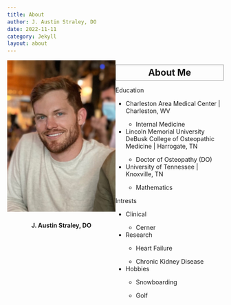 ```yaml
---
title: About
author: J. Austin Straley, DO
date: 2022-11-11
category: Jekyll
layout: about
---
```


<html>
<head>
<title display="none"></title>
<meta name="viewport" content="width=device-width, initial-scale=1">
<style>
* {
  box-sizing: content-box;
}
.column {
  float: left;
  width: 50%;
  padding: 0px;
  height: Auto;
}
.row:after {
  content: "";
  display: table;
  clear: both;
}
h1 {
    display:none;
}
h2 {
    text-align: center;
    margin: 10px 0px;
    padding: 5px;
    border: 1px solid #999;
}
h4 {
    text-align: center;
}
img {
    margin-left: auto;
    margin-right: auto;
}
</style>
</head>

<body>
<div class="row">
  <div class="column">
    <img src="../assets/IMG_3414.jpg">
    <h4>J. Austin Straley, DO</h4>
    <p></p>
  </div>
  <div class="column">
    <h2>About Me</h2>
    <p>
        Education
        <ul>
            <li>Charleston Area Medical Center | Charleston, WV</li>
                <ul><li>Internal Medicine</li></ul>
            <li>Lincoln Memorial University DeBusk College of Osteopathic Medicine | Harrogate, TN</li>
                <ul><li>Doctor of Osteopathy (DO)</li></ul>
            <li>University of Tennessee | Knoxville, TN</li>
                <ul><li>Mathematics</li></ul>
        </ul>
    </p>
    <p>
        Intrests
        <ul>
            <li>Clinical</li>
                <ul><li>Cerner</li></ul>
            <li>Research</li>
                <ul><li>Heart Failure</li></ul>
                <ul><li>Chronic Kidney Disease</li></ul>
            <li>Hobbies</li>
                <ul><li>Snowboarding</li></ul>
                <ul><li>Golf</li></ul>
        </ul>
    </p>
  </div>
</div>
</body>

</html>